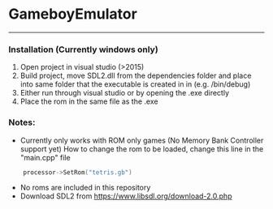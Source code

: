 # GameboyEmulator
------

### Installation (Currently windows only)
1. Open project in visual studio (>2015)
2. Build project, move SDL2.dll from the dependencies folder and place into same folder that the executable is created in in (e.g. /bin/debug)
3. Either run through visual studio or by opening the .exe directly
4. Place the rom in the same file as the .exe

### Notes:
* Currently only works with ROM only games (No Memory Bank Controller support yet)
How to change the rom to be loaded, change this line in the "main.cpp" file
```c++
    processor->SetRom("tetris.gb")
```
* No roms are included in this repository
* Download SDL2 from https://www.libsdl.org/download-2.0.php

